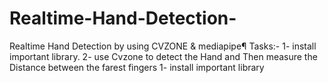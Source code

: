 # Realtime-Hand-Detection-
Realtime Hand Detection by using CVZONE &amp; mediapipe¶ Tasks:- 1- install important library. 2- use Cvzone to detect the Hand and Then measure the Distance between the farest fingers 1- install important library
